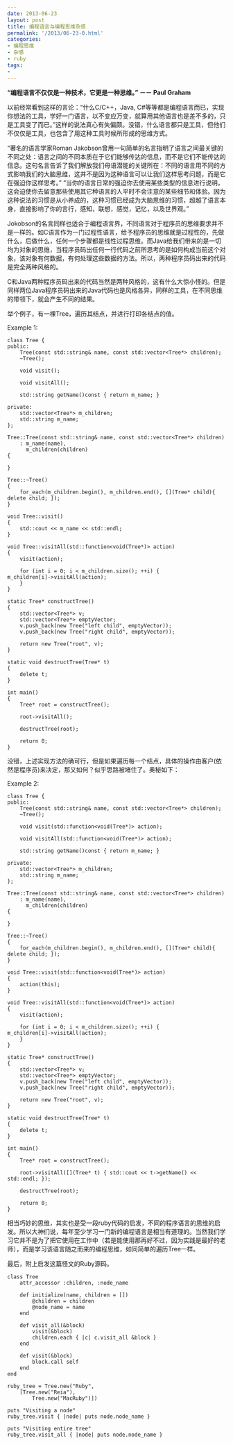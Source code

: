 ```yaml
---
date: 2013-06-23
layout: post
title: 编程语言与编程思维杂感
permalink: '/2013/06-23-0.html'
categories:
- 编程思维
- 杂感
- ruby
tags:
- 
---
```



**“编程语言不仅仅是一种技术，它更是一种思维。” －－ Paul Graham**

以前经常看到这样的言论：“什么C/C++，Java, C#等等都是编程语言而已，实现你想法的工具，学好一门语言，以不变应万变，就算用其他语言也是差不多的，只是工具变了而已。”这样的说法真心有失偏颇。没错，什么语言都只是工具，但他们不仅仅是工具，也包含了用这种工具时候所形成的思维方式。

“著名的语言学家Roman Jakobson曾用一句简单的名言指明了语言之间最关键的不同之处：语言之间的不同本质在于它们能够传达的信息，而不是它们不能传达的信息。这句名言告诉了我们解放我们母语潜能的关键所在：不同的语言用不同的方式影响我们的大脑思维，这并不是因为这种语言可以让我们这样思考问题，而是它在强迫你这样思考。”
“当你的语言日常的强迫你去使用某些类型的信息进行说明，这会迫使你去留意那些使用其它种语言的人平时不会注意的某些细节和体验。因为这种说法的习惯是从小养成的，这种习惯已经成为大脑思维的习惯，超越了语言本身，直接影响了你的言行，感知，联想，感觉，记忆，以及世界观。”

Jokobson的名言同样也适合于编程语言界，不同语言对于程序员的思维要求并不是一样的。如C语言作为一门过程性语言，给予程序员的思维就是过程性的，先做什么，后做什么，任何一个步骤都是线性过程思维。而Java给我们带来的是一切均为对象的思维，当程序员码出任何一行代码之前所思考的是如何构成当前这个对象，该对象有何数据，有何处理这些数据的方法。所以，两种程序员码出来的代码是完全两种风格的。

C和Java两种程序员码出来的代码当然是两种风格的，这有什么大惊小怪的。但是同样两位Java程序员码出来的Java代码也是风格各异，同样的工具，在不同思维的带领下，就会产生不同的结果。

举个例子，有一棵Tree，遍历其结点，并进行打印各结点的值。

Example 1:

	class Tree {
	public:
	    Tree(const std::string& name, const std::vector<Tree*> children);
	    ~Tree();
	 
	    void visit();
	 
	    void visitAll();
	 
	    std::string getName()const { return m_name; }
	 
	private:
	    std::vector<Tree*> m_children;
	    std::string m_name;
	};
	 
	Tree::Tree(const std::string& name, const std::vector<Tree*> children)
	    : m_name(name),
	      m_children(children)
	{
	 
	}
	 
	Tree::~Tree()
	{
	    for_each(m_children.begin(), m_children.end(), [](Tree* child){ delete child; });
	}
	 
	void Tree::visit()
	{
	    std::cout << m_name << std::endl;
	}
	 
	void Tree::visitAll(std::function<void(Tree*)> action)
	{
	    visit(action);
	 
	    for (int i = 0; i < m_children.size(); ++i) {        m_children[i]->visitAll(action);
	    }
	}
	 
	static Tree* constructTree()
	{
	    std::vector<Tree*> v;
	    std::vector<Tree*> emptyVector;
	    v.push_back(new Tree("left child", emptyVector));
	    v.push_back(new Tree("right child", emptyVector));
	 
	    return new Tree("root", v);
	}
	 
	static void destructTree(Tree* t)
	{
	    delete t;
	}
	 
	int main()
	{
	    Tree* root = constructTree();
	 
	    root->visitAll();
	 
	    destructTree(root);
	 
	    return 0;
	}

没错，上述实现方法的确可行，但是如果遍历每一个结点，具体的操作由客户(依然是程序员)来决定，那又如何？似乎思路被堵住了。奥秘如下：

Example 2:

	class Tree {
	public:
	    Tree(const std::string& name, const std::vector<Tree*> children);
	    ~Tree();
	 
	    void visit(std::function<void(Tree*)> action);
	 
	    void visitAll(std::function<void(Tree*)> action);
	 
	    std::string getName()const { return m_name; }
	 
	private:
	    std::vector<Tree*> m_children;
	    std::string m_name;
	};
	 
	Tree::Tree(const std::string& name, const std::vector<Tree*> children)
	    : m_name(name),
	      m_children(children)
	{
	 
	}
	 
	Tree::~Tree()
	{
	    for_each(m_children.begin(), m_children.end(), [](Tree* child){ delete child; });
	}
	 
	void Tree::visit(std::function<void(Tree*)> action)
	{
	    action(this);
	}
	 
	void Tree::visitAll(std::function<void(Tree*)> action)
	{
	    visit(action);
	 
	    for (int i = 0; i < m_children.size(); ++i) {        m_children[i]->visitAll(action);
	    }
	}
	 
	static Tree* constructTree()
	{
	    std::vector<Tree*> v;
	    std::vector<Tree*> emptyVector;
	    v.push_back(new Tree("left child", emptyVector));
	    v.push_back(new Tree("right child", emptyVector));
	 
	    return new Tree("root", v);
	}
	 
	static void destructTree(Tree* t)
	{
	    delete t;
	}
	 
	int main()
	{
	    Tree* root = constructTree();
	 
	    root->visitAll([](Tree* t) { std::cout << t->getName() << std::endl; });
	 
	    destructTree(root);
	 
	    return 0;
	}

相当巧妙的思维，其实也是受一段ruby代码的启发，不同的程序语言的思维的启发。所以大神们说，每年至少学习一门新的编程语言是相当有道理的。当然我们学习它并不是为了把它使用在工作中（若是能使用那再好不过，因为实践是最好的老师），而是学习该语言随之而来的编程思维，如同简单的遍历Tree一样。

最后，附上启发这篇怪文的Ruby源码。

	class Tree
	    attr_accessor :children, :node_name
	 
	    def initialize(name, children = [])
	        @children = children
	        @node_name = name
	    end
	 
	    def visit_all(&block)
	        visit(&block)
	        children.each { |c| c.visit_all &block }
	    end
	 
	    def visit(&block)
	        block.call self
	    end
	end
	 
	ruby_tree = Tree.new("Ruby",
	    [Tree.new("Reia"),
	        Tree.new("MacRuby")])
	 
	puts "Visiting a node"
	ruby_tree.visit { |node| puts node.node_name }
	 
	puts "Visiting entire tree"
	ruby_tree.visit_all { |node| puts node.node_name }